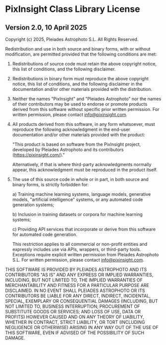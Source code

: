 PixInsight Class Library License
===============================================================================
Version 2.0, 10 April 2025
-------------------------------------------------------------------------------

Copyright (c) 2025, Pleiades Astrophoto S.L. All Rights Reserved.

Redistribution and use in both source and binary forms, with or without
modification, are permitted provided that the following conditions are met:

1. Redistributions of source code must retain the above copyright notice, this
   list of conditions, and the following disclaimer.

2. Redistributions in binary form must reproduce the above copyright notice,
   this list of conditions, and the following disclaimer in the documentation
   and/or other materials provided with the distribution.

3. Neither the names "PixInsight" and "Pleiades Astrophoto" nor the names of
   their contributors may be used to endorse or promote products derived from
   this software without specific prior written permission. For written
   permission, please contact info@pixinsight.com.

4. All products derived from this software, in any form whatsoever, must
   reproduce the following acknowledgment in the end-user documentation and/or
   other materials provided with the product:

   "This product is based on software from the PixInsight project, developed by
   Pleiades Astrophoto and its contributors (https://pixinsight.com/)."

   Alternatively, if that is where third-party acknowledgments normally appear,
   this acknowledgment must be reproduced in the product itself.

5. The use of this source code in whole or in part, in both source and binary
   forms, is strictly forbidden for:

   a) Training machine learning systems, language models, generative models,
      "artificial intelligence" systems, or any automated code generation
      systems;

   b) Inclusion in training datasets or corpora for machine learning systems;

   c) Providing API services that incorporate or derive from this software for
      automated code generation.

   This restriction applies to all commercial or non-profit entities and
   expressly includes use via APIs, wrappers, or third-party tools. Exceptions
   require explicit written permission from Pleiades Astrophoto S.L. For
   written permission, please contact info@pixinsight.com.

THIS SOFTWARE IS PROVIDED BY PLEIADES ASTROPHOTO AND ITS CONTRIBUTORS "AS IS"
AND ANY EXPRESS OR IMPLIED WARRANTIES, INCLUDING, BUT NOT LIMITED TO, THE
IMPLIED WARRANTIES OF MERCHANTABILITY AND FITNESS FOR A PARTICULAR PURPOSE ARE
DISCLAIMED. IN NO EVENT SHALL PLEIADES ASTROPHOTO OR ITS CONTRIBUTORS BE LIABLE
FOR ANY DIRECT, INDIRECT, INCIDENTAL, SPECIAL, EXEMPLARY OR CONSEQUENTIAL
DAMAGES (INCLUDING, BUT NOT LIMITED TO, BUSINESS INTERRUPTION; PROCUREMENT OF
SUBSTITUTE GOODS OR SERVICES; AND LOSS OF USE, DATA OR PROFITS) HOWEVER CAUSED
AND ON ANY THEORY OF LIABILITY, WHETHER IN CONTRACT, STRICT LIABILITY, OR TORT
(INCLUDING NEGLIGENCE OR OTHERWISE) ARISING IN ANY WAY OUT OF THE USE OF THIS
SOFTWARE, EVEN IF ADVISED OF THE POSSIBILITY OF SUCH DAMAGE.
